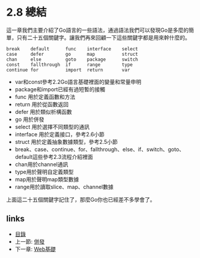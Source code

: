 # 2.8 總結

這一章我們主要介紹了Go語言的一些語法，通過語法我們可以發現Go是多麼的簡單，只有二十五個關鍵字。讓我們再來回顧一下這些關鍵字都是用來幹什麼的。

	break    default      func    interface    select
	case     defer        go      map          struct
	chan     else         goto    package      switch
	const    fallthrough  if      range        type
	continue for          import  return       var

- var和const參考2.2Go語言基礎裡面的變量和常量申明
- package和import已經有過短暫的接觸
- func 用於定義函數和方法
- return 用於從函數返回
- defer 用於類似析構函數
- go 用於併發
- select 用於選擇不同類型的通訊
- interface 用於定義接口，參考2.6小節
- struct 用於定義抽象數據類型，參考2.5小節
- break、case、continue、for、fallthrough、else、if、switch、goto、default這些參考2.3流程介紹裡面
- chan用於channel通訊
- type用於聲明自定義類型
- map用於聲明map類型數據
- range用於讀取slice、map、channel數據

上面這二十五個關鍵字記住了，那麼Go你也已經差不多學會了。

## links
   * [目錄](<preface.md>)
   * 上一節: [併發](<02.7.md>)
   * 下一章: [Web基礎](<03.0.md>)
